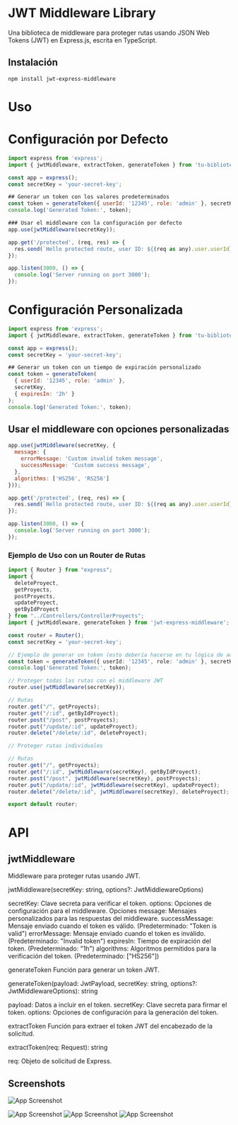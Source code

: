 # JWT Middleware Library

Una biblioteca de middleware para proteger rutas usando JSON Web Tokens (JWT) en Express.js, escrita en TypeScript.

## Instalación

```console
npm install jwt-express-middleware
```

# Uso
# Configuración por Defecto

```js
import express from 'express';
import { jwtMiddleware, extractToken, generateToken } from 'tu-biblioteca-jwt';

const app = express();
const secretKey = 'your-secret-key';

## Generar un token con los valores predeterminados
const token = generateToken({ userId: '12345', role: 'admin' }, secretKey);
console.log('Generated Token:', token);

### Usar el middleware con la configuración por defecto
app.use(jwtMiddleware(secretKey));

app.get('/protected', (req, res) => {
  res.send(`Hello protected route, user ID: ${(req as any).user.userId}`);
});

app.listen(3000, () => {
  console.log('Server running on port 3000');
});
```

# Configuración Personalizada
```js
import express from 'express';
import { jwtMiddleware, extractToken, generateToken } from 'tu-biblioteca-jwt';

const app = express();
const secretKey = 'your-secret-key';

## Generar un token con un tiempo de expiración personalizado
const token = generateToken(
  { userId: '12345', role: 'admin' },
  secretKey,
  { expiresIn: '2h' }
);
console.log('Generated Token:', token);
```

## Usar el middleware con opciones personalizadas
```js
app.use(jwtMiddleware(secretKey, {
  message: {
    errorMessage: 'Custom invalid token message',
    successMessage: 'Custom success message',
  },
  algorithms: ['HS256', 'RS256']
}));

app.get('/protected', (req, res) => {
  res.send(`Hello protected route, user ID: ${(req as any).user.userId}`);
});

app.listen(3000, () => {
  console.log('Server running on port 3000');
});
```

### Ejemplo de Uso con un Router de Rutas

```typescript
import { Router } from "express";
import {
  deleteProyect,
  getProyects,
  postProyects,
  updateProyect,
  getByIdProyect
} from "../Controllers/ControllerProyects";
import { jwtMiddleware, generateToken } from 'jwt-express-middleware';

const router = Router();
const secretKey = 'your-secret-key';

// Ejemplo de generar un token (esto debería hacerse en tu lógica de autenticación y no aquí)
const token = generateToken({ userId: '12345', role: 'admin' }, secretKey);
console.log('Generated Token:', token);

// Proteger todas las rutas con el middleware JWT
router.use(jwtMiddleware(secretKey));

// Rutas
router.get("/", getProyects);
router.get("/:id", getByIdProyect);
router.post("/post", postProyects);
router.put("/update/:id", updateProyect);
router.delete("/delete/:id", deleteProyect);

// Proteger rutas individuales

// Rutas
router.get("/", getProyects);
router.get("/:id", jwtMiddleware(secretKey), getByIdProyect);
router.post("/post", jwtMiddleware(secretKey), postProyects);
router.put("/update/:id", jwtMiddleware(secretKey), updateProyect);
router.delete("/delete/:id", jwtMiddleware(secretKey), deleteProyect);

export default router;
````

# API
## jwtMiddleware
Middleware para proteger rutas usando JWT.

jwtMiddleware(secretKey: string, options?: JwtMiddlewareOptions)

secretKey: Clave secreta para verificar el token.
options: Opciones de configuración para el middleware.
Opciones
message: Mensajes personalizados para las respuestas del middleware.
successMessage: Mensaje enviado cuando el token es válido. (Predeterminado: "Token is valid")
errorMessage: Mensaje enviado cuando el token es inválido. (Predeterminado: "Invalid token")
expiresIn: Tiempo de expiración del token. (Predeterminado: "1h")
algorithms: Algoritmos permitidos para la verificación del token. (Predeterminado: ["HS256"])

generateToken
Función para generar un token JWT.

generateToken(payload: JwtPayload, secretKey: string, options?: JwtMiddlewareOptions): string

payload: Datos a incluir en el token.
secretKey: Clave secreta para firmar el token.
options: Opciones de configuración para la generación del token.


extractToken
Función para extraer el token JWT del encabezado de la solicitud.

extractToken(req: Request): string

req: Objeto de solicitud de Express.


## Screenshots

![App Screenshot](https://i.ibb.co/PjWgdBF/code-jwt-1.png)

![App Screenshot](https://i.ibb.co/XpfxyKW/code-jwt-2.png)
![App Screenshot](https://i.ibb.co/PFYn1vx/code-jwt-3.png)
![App Screenshot](https://i.ibb.co/jwHDLHq/code-jwt-4.png)
